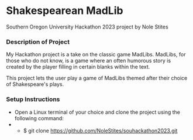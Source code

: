 # Shakespearean MadLib

Southern Oregon University Hackathon 2023 project by Nole Stites

### Description of Project

My Hackathon project is a take on the classic game MadLibs. MadLibs, for those who do not know, is a game where an often humorous story is created by the player filling in certain blanks within the text.

This project lets the user play a game of MadLibs themed after their choice of Shakespeare's plays.

### Setup Instructions

* Open a Linux terminal of your choice and clone the project using the following command:
* * $ git clone https://github.com/NoleStites/souhackathon2023.git



